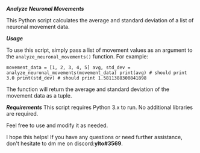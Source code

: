 **_Analyze Neuronal Movements_**

This Python script calculates the average and standard deviation of a list of neuronal movement data.


**_Usage_**

To use this script, simply pass a list of movement values as an argument to the `analyze_neuronal_movements()` function. For example:

`movement_data = [1, 2, 3, 4, 5]
avg, std_dev = analyze_neuronal_movements(movement_data)
print(avg) # should print 3.0
print(std_dev) # should print 1.5811388300841898`

The function will return the average and standard deviation of the movement data as a tuple.

**_Requirements_**
This script requires Python 3.x to run. No additional libraries are required.

Feel free to use and modify it as needed.

I hope this helps! If you have any questions or need further assistance, don't hesitate to dm me on discord:**ylto#3569**.
